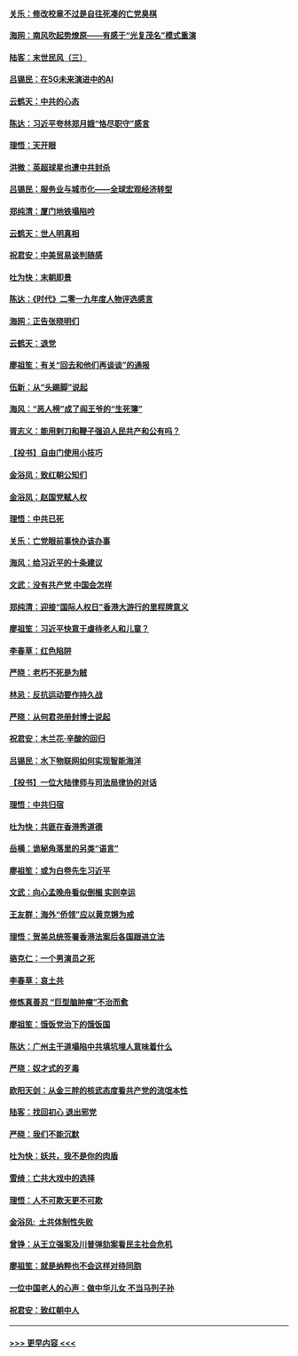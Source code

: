 #### [关乐：修改校章不过是自往死凑的亡党臭棋](../pages/nsc993/n11735097.md?t=12210144) 
#### [海网：南风吹起势燎原——有感于“光复茂名”模式重演](../pages/nsc993/n11732308.md?t=12210144) 
#### [陆客：末世民风（三）](../pages/nsc993/n11732211.md?t=12210144) 
#### [吕锡民：在5G未来演进中的AI](../pages/nsc993/n11730010.md?t=12210144) 
#### [云鹤天：中共的心态](../pages/nsc993/n11729906.md?t=12210144) 
#### [陈达：习近平夸林郑月娥“恪尽职守”感言](../pages/nsc993/n11729881.md?t=12210144) 
#### [理悟：天开眼](../pages/nsc993/n11729699.md?t=12210144) 
#### [洪微：英超球星也遭中共封杀](../pages/nsc993/n11727243.md?t=12210144) 
#### [吕锡民：服务业与城市化——全球宏观经济转型](../pages/nsc993/n11725845.md?t=12210144) 
#### [郑纯清：厦门地铁塌陷吟](../pages/nsc993/n11725813.md?t=12210144) 
#### [云鹤天：世人明真相](../pages/nsc993/n11725621.md?t=12210144) 
#### [祝君安：中美贸易谈判随感](../pages/nsc993/n11725609.md?t=12210144) 
#### [吐为快：末朝即景](../pages/nsc993/n11723365.md?t=12210144) 
#### [陈达：《时代》二零一九年度人物评选感言](../pages/nsc993/n11723337.md?t=12210144) 
#### [海网：正告张晓明们](../pages/nsc993/n11723228.md?t=12210144) 
#### [云鹤天：退党](../pages/nsc993/n11723056.md?t=12210144) 
#### [廖祖笙：有关“回去和他们再谈谈”的通报](../pages/nsc993/n11722442.md?t=12210144) 
#### [伍新：从“头踢脚”说起](../pages/nsc993/n11722429.md?t=12210144) 
#### [海风：“恶人榜”成了阎王爷的“生死簿”](../pages/nsc993/n11722272.md?t=12210144) 
#### [胥志义：能用剌刀和鞭子强迫人民共产和公有吗？](../pages/nsc993/n11720569.md?t=12210144) 
#### [【投书】自由门使用小技巧](../pages/nsc993/n11720180.md?t=12210144) 
#### [金浴凤：致红朝公知们](../pages/nsc993/n11720563.md?t=12210144) 
#### [金浴凤：赵国党赋人权](../pages/nsc993/n11720533.md?t=12210144) 
#### [理悟：中共已死](../pages/nsc993/n11720233.md?t=12210144) 
#### [关乐：亡党眼前事快办该办事](../pages/nsc993/n11719160.md?t=12210144) 
#### [海风：给习近平的十条建议](../pages/nsc993/n11717616.md?t=12210144) 
#### [文武：没有共产党 中国会怎样](../pages/nsc993/n11717584.md?t=12210144) 
#### [郑纯清：迎接“国际人权日”香港大游行的里程牌意义](../pages/nsc993/n11717417.md?t=12210144) 
#### [廖祖笙：习近平快意于虐待老人和儿童？](../pages/nsc993/n11715313.md?t=12210144) 
#### [李春草：红色陷阱](../pages/nsc993/n11715029.md?t=12210144) 
#### [严晓：老朽不死是为贼](../pages/nsc993/n11712910.md?t=12210144) 
#### [林忌：反抗运动要作持久战](../pages/nsc993/n11712623.md?t=12210144) 
#### [严晓：从何君尧册封博士说起](../pages/nsc993/n11712465.md?t=12210144) 
#### [祝君安：木兰花·辛酸的回归](../pages/nsc993/n11712381.md?t=12210144) 
#### [吕锡民：水下物联网如何实现智能海洋](../pages/nsc993/n11711158.md?t=12210144) 
#### [【投书】一位大陆律师与司法局律协的对话](../pages/nsc993/n11709675.md?t=12210144) 
#### [理悟：中共归宿](../pages/nsc993/n11710059.md?t=12210144) 
#### [吐为快：共匪在香港秀道德](../pages/nsc993/n11709979.md?t=12210144) 
#### [岳横：诡秘角落里的另类“语言”](../pages/nsc993/n11709792.md?t=12210144) 
#### [廖祖笙：或为白卷先生习近平](../pages/nsc993/n11708330.md?t=12210144) 
#### [文武：向心孟晚舟看似倒楣 实则幸运](../pages/nsc993/n11708236.md?t=12210144) 
#### [王友群：海外“侨领”应以黄克锵为戒](../pages/nsc993/n11706176.md?t=12210144) 
#### [理悟：贺美总统签署香港法案后各国跟进立法](../pages/nsc993/n11706853.md?t=12210144) 
#### [骆克仁：一个男演员之死](../pages/nsc993/n11706677.md?t=12210144) 
#### [李春草：哀土共](../pages/nsc993/n11706255.md?t=12210144) 
#### [修炼真善忍 “巨型脑肿瘤”不治而愈](../pages/nsc993/n11705340.md?t=12210144) 
#### [廖祖笙：饿饭党治下的饿饭国](../pages/nsc993/n11705085.md?t=12210144) 
#### [陈达：广州主干道塌陷中共填坑埋人意味着什么](../pages/nsc993/n11705046.md?t=12210144) 
#### [严晓：奴才式的歹毒](../pages/nsc993/n11704826.md?t=12210144) 
#### [欧阳天剑：从金三胖的核武态度看共产党的流氓本性](../pages/nsc993/n11702238.md?t=12210144) 
#### [陆客：找回初心 退出邪党](../pages/nsc993/n11702213.md?t=12210144) 
#### [严晓：我们不能沉默](../pages/nsc993/n11702110.md?t=12210144) 
#### [吐为快：妖共，我不是你的肉盾](../pages/nsc993/n11701366.md?t=12210144) 
#### [雪绮：亡共大戏中的选择](../pages/nsc993/n11699922.md?t=12210144) 
#### [理悟：人不可欺天更不可欺](../pages/nsc993/n11699657.md?t=12210144) 
#### [金浴凤:  土共体制性失败](../pages/nsc993/n11699361.md?t=12210144) 
#### [曾铮：从王立强案及川普弹劾案看民主社会危机](../pages/nsc993/n11699318.md?t=12210144) 
#### [廖祖笙：就是纳粹也不会这样对待同胞](../pages/nsc993/n11697658.md?t=12210144) 
#### [一位中国老人的心声：做中华儿女 不当马列子孙](../pages/nsc993/n11697525.md?t=12210144) 
#### [祝君安：致红朝中人](../pages/nsc993/n11697518.md?t=12210144) 

----
#### [ >>> 更早内容 <<< ](../indexes/nsc993-earlier.md)
